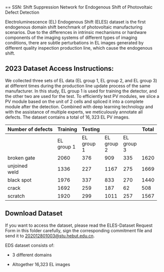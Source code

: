 == SSN: Shift Suppression Network for Endogenous Shift of Photovoltaic Defect Detection

Electroluminescence (EL) Endogenous Shift (ELES) dataset is the first endogenous domain shift benchmark of photovoltaic manufacturing scenarios. Due to the differences in intrinsic mechanisms or hardware components of the imaging systems of different types of imaging conditions, there are subtle perturbations in EL images generated by different quality inspection production line, which cause the endogenous shift.

## 2023 Dataset Access Instructions:
We collected three sets of EL data (EL group 1, EL group 2, and EL group 3) at different times during the production line update process of the same manufacturer. In this study, EL group 1 is used for training the detector, and the other two are used for the test. To efficiently test PV modules, we slice a PV module based on the unit of 2 cells and spliced it into a complete module after the detection. Combined with deep learning technology and with the assistance of multiple experts, we meticulously annotate all defects. The dataset contains a total of $16,323$ EL PV images. 

| Number of defects | Training | Testing |  |  | Total |  
|-|-|-|-|-|-|
|  | EL<br>group 1 | EL<br>group<br>1 | EL<br>group<br>2 | EL<br>group<br>3 |  |
| broken gate | 2060 | 376 | 909 | 335 | 1620 |
| unjoined<br>weld | 1336 | 227 | 1167 | 275 | 1669 |  
| black spot | 1976 | 337 | 833 | 270 | 1440 |
| crack | 1692 | 259 | 187 | 62 | 508 |
| scratch | 1920 | 299 | 1011 | 257 | 1567 |



## Download Dataset

If you want to access the dataset, please read the ELES-Dataset Request Form in this folder carefully, sign the corresponding commitment file and send it to 202012801003@stu.hebut.edu.cn.

EDS dataset consists of:

  * 3 different domains

  * Altogether 16,323 EL images


